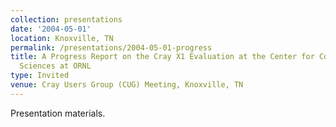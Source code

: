 ```yaml
---
collection: presentations
date: '2004-05-01'
location: Knoxville, TN
permalink: /presentations/2004-05-01-progress
title: A Progress Report on the Cray X1 Evaluation at the Center for Computational
  Sciences at ORNL
type: Invited
venue: Cray Users Group (CUG) Meeting, Knoxville, TN
---
```


Presentation materials.
